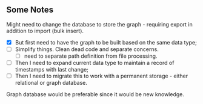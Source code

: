 ## Some Notes

Might need to change the database to store the graph - requiring export in addition to import (bulk insert).

- [x] But first need to have the graph to be built based on the same data type;
- [ ] Simplify things. Clean dead code and separate concerns.
  - [ ] need to separate path definition from file processing.
- [ ] Then I need to expand current data type to maintain a record of timestamps with last change;
- [ ] Then I need to migrate this to work with a permanent storage - either relational or graph database.

Graph database would be preferable since it would be new knowledge.
